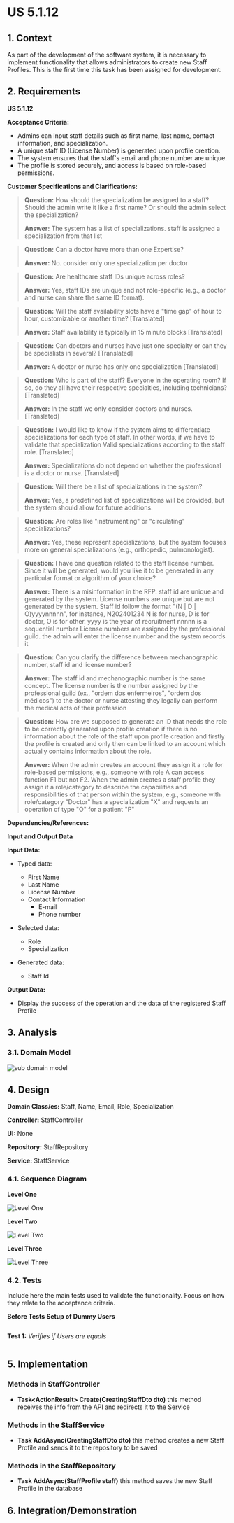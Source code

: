 # US 5.1.12


## 1. Context

As part of the development of the software system, it is necessary to implement functionality that allows administrators to create new Staff Profiles. This is the first time this task has been assigned for development.

## 2. Requirements

**US 5.1.12** 

**Acceptance Criteria:** 

- Admins can input staff details such as first name, last name, contact information, and specialization.
- A unique staff ID (License Number) is generated upon profile creation.
- The system ensures that the staff's email and phone number are unique.
- The profile is stored securely, and access is based on role-based permissions.

**Customer Specifications and Clarifications:**

> **Question:** How should the specialization be assigned to a staff? Should the admin write it like a first name? Or should the admin select the specialization?
>
> **Answer:** The system has a list of specializations. staff is assigned a specialization from that list

> **Question:** Can a doctor have more than one Expertise?
>
> **Answer:** No. consider only one specialization per doctor

> **Question:** Are healthcare staff IDs unique across roles? 
>
> **Answer:** Yes, staff IDs are unique and not role-specific (e.g., a doctor and nurse can share the same ID format).

> **Question:** Will the staff availability slots have a "time gap" of hour to hour, customizable or another time? [Translated]
> 
> **Answer:** Staff availability is typically in 15 minute blocks [Translated]

> **Question:** Can doctors and nurses have just one specialty or can they be specialists in several? [Translated]
>
> **Answer:** A doctor or nurse has only one specialization [Translated]

> **Question:** Who is part of the staff? Everyone in the operating room? If so, do they all have their respective specialties, including technicians? [Translated]
>
> **Answer:** In the staff we only consider doctors and nurses. [Translated]

> **Question:** I would like to know if the system aims to differentiate specializations for each type of staff. In other words, if we have to validate that specialization Valid specializations according to the staff role. [Translated]
>
> **Answer:** Specializations do not depend on whether the professional is a doctor or nurse. [Translated]

> **Question:** Will there be a list of specializations in the system? 
>
> **Answer:** Yes, a predefined list of specializations will be provided, but the system should allow for future additions.

> **Question:** Are roles like "instrumenting" or "circulating" specializations? 
>
> **Answer:** Yes, these represent specializations, but the system focuses more on general specializations (e.g., orthopedic, pulmonologist).

> **Question:** I have one question related to the staff license number. Since it will be generated, would you like it to be generated in any particular format or algorithm of your choice?
>
> **Answer:** There is a misinformation in the RFP. staff id are unique and generated by the system. License numbers are unique but are not generated by the system.
> Staff id follow the format "(N | D | O)yyyynnnnn", for instance, N202401234
> N is for nurse, D is for doctor, O is for other.
> yyyy is the year of recruitment
> nnnnn is a sequential number
> License numbers are assigned by the professional guild. the admin will enter the license number and the system records it

> **Question:** Can you clarify the difference between mechanographic number, staff id and license number?
>
> **Answer:** The staff id and mechanographic number is the same concept. The license number is the number assigned by the professional guild (ex., "ordem dos enfermeiros", "ordem dos médicos") to the doctor or nurse attesting they legally can perform the medical acts of their profession

> **Question:** How are we supposed to generate an ID that needs the role to be correctly generated upon profile creation if there is no information about the role of the staff upon profile creation and firstly the profile is created and only then can be linked to an account which actually contains information about the role.
>
> **Answer:** When the admin creates an account they assign it a role for role-based permissions, e.g., someone with role A can access function F1 but not F2. When the admin creates a staff profile they assign it a role/category to describe the capabilities and responsibilities of that person within the system, e.g., someone with role/category "Doctor" has a specialization "X" and requests an operation of type "O" for a patient "P"


**Dependencies/References:**

**Input and Output Data**

**Input Data:**

* Typed data:
    * First Name
    * Last Name
    * License Number
    * Contact Information
        * E-mail
        * Phone number

* Selected data:
    * Role
    * Specialization

* Generated data:
    * Staff Id


**Output Data:**
* Display the success of the operation and the data of the registered Staff Profile

## 3. Analysis


### 3.1. Domain Model
![sub domain model](us1000-sub-domain-model.svg)

## 4. Design


**Domain Class/es:** Staff, Name, Email, Role, Specialization

**Controller:** StaffController

**UI:** None

**Repository:**	StaffRepository

**Service:** StaffService



### 4.1. Sequence Diagram

**Level One**

![Level One](level_one.svg "Level One")

**Level Two**

![Level Two](level_two.svg "Level Two")

**Level Three**

![Level Three](level_three.svg "Level Three")




[//]: # (### 4.2. Class Diagram)

[//]: # (![a class diagram]&#40;us1000-class-diagram.svg "A Class Diagram"&#41;)

[//]: # (### 4.3. Applied Patterns)

### 4.2. Tests

Include here the main tests used to validate the functionality. Focus on how they relate to the acceptance criteria.



**Before Tests** **Setup of Dummy Users**

```

```

**Test 1:** *Verifies if Users are equals*


```

```


## 5. Implementation


### Methods in StaffController
* **Task<ActionResult<StaffDto>> Create(CreatingStaffDto dto)**  this method receives the info from the API and redirects it to the Service

### Methods in the StaffService
* **Task<StaffDto> AddAsync(CreatingStaffDto dto)** this method creates a new Staff Profile and sends it to the repository to be saved

### Methods in the StaffRepository
* **Task<StaffProfile> AddAsync(StaffProfile staff)** this method saves the new Staff Profile in the database

## 6. Integration/Demonstration



[//]: # (## 7. Observations)

[//]: # ()
[//]: # (*This section should be used to include any content that does not fit any of the previous sections.*)

[//]: # ()
[//]: # (*The team should present here, for instance, a critical perspective on the developed work including the analysis of alternative solutions or related works*)

[//]: # ()
[//]: # (*The team should include in this section statements/references regarding third party works that were used in the development this work.*)